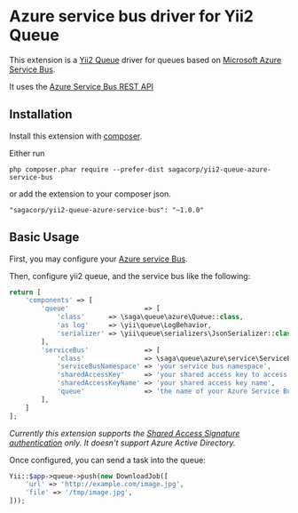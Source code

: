 <h1>Azure service bus driver for Yii2 Queue</h1>

This extension is a [Yii2 Queue](https://github.com/yiisoft/yii2-queue) driver for queues based on [Microsoft Azure Service Bus](https://docs.microsoft.com/en-us/azure/service-bus-messaging/service-bus-messaging-overview).

It uses the [Azure Service Bus REST API](https://docs.microsoft.com/en-us/rest/api/servicebus)

<h2>Installation</h2>

Install this extension with [composer](http://getcomposer.org/download/).

Either run

```
php composer.phar require --prefer-dist sagacorp/yii2-queue-azure-service-bus
```

or add the extension to your composer json.

```
"sagacorp/yii2-queue-azure-service-bus": "~1.0.0"
```

<h2>Basic Usage</h2>

First, you may configure your [Azure service Bus](https://docs.microsoft.com/en-us/azure/service-bus-messaging/service-bus-quickstart-portal#create-a-namespace-in-the-azure-portal).


Then, configure yii2 queue, and the service bus like the following:

```php
return [
    'components' => [
        'queue'                   => [
            'class'      => \saga\queue\azure\Queue::class,
            'as log'     => \yii\queue\LogBehavior,
            'serializer' => \yii\queue\serializers\JsonSerializer::class,
        ],
        'serviceBus'              => [
            'class'               => \saga\queue\azure\service\ServiceBus::class,
            'serviceBusNamespace' => 'your service bus namespace',
            'sharedAccessKey'     => 'your shared access key to access the service bus queue',
            'sharedAccessKeyName' => 'your shared access key name',
            'queue'               => 'the name of your Azure Service Bus default queue',
        ],
    ]
];
 ```       
      
*Currently this extension supports the [Shared Access Signature authentication](https://docs.microsoft.com/en-us/azure/service-bus-messaging/service-bus-sas) only. It doesn't support Azure Active Directory.*
        
Once configured,  you can send a task into the queue:

```php
Yii::$app->queue->push(new DownloadJob([
    'url' => 'http://example.com/image.jpg',
    'file' => '/tmp/image.jpg',
]));
```



